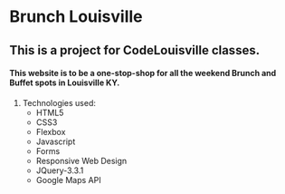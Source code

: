 # Brunch Louisville
## This is a project for CodeLouisville classes.
#### This website is to be a one-stop-shop for all the weekend Brunch and Buffet spots in Louisville KY.

1. Technologies used:
    * HTML5
    * CSS3
    * Flexbox
    * Javascript
    * Forms
    * Responsive Web Design
    * JQuery-3.3.1
    * Google Maps API
